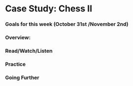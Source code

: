 # Case Study: Chess II

### Goals for this week (October 31st /November 2nd)



### Overview:



### Read/Watch/Listen



### Practice



### Going Further

